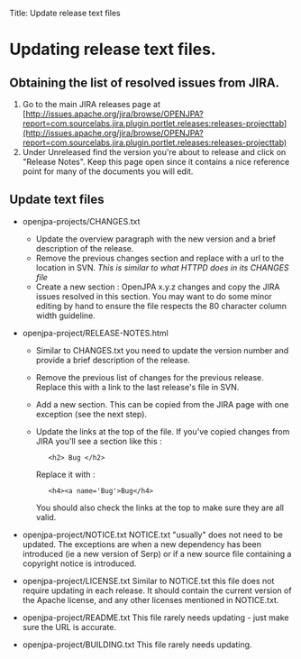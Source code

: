 Title: Update release text files


<a name="Updatereleasetextfiles-Updatingreleasetextfiles."></a>

# Updating release text files.

<a name="Updatereleasetextfiles-ObtainingthelistofresolvedissuesfromJIRA.&nbsp;"></a>

## Obtaining the list of resolved issues from JIRA.&nbsp;

1. Go to the main JIRA releases page at [http://issues.apache.org/jira/browse/OPENJPA?report=com.sourcelabs.jira.plugin.portlet.releases:releases-projecttab](http://issues.apache.org/jira/browse/OPENJPA?report=com.sourcelabs.jira.plugin.portlet.releases:releases-projecttab)
1. Under Unreleased find the version you're about to release and click on
"Release Notes".
Keep this page open since it contains a nice reference point for many of
the documents you will edit.

<a name="Updatereleasetextfiles-Updatetextfiles"></a>

## Update text files

* openjpa-projects/CHANGES.txt
    * Update the overview paragraph with the new version and a brief description of the release.
    * Remove the previous changes section and replace with a url to the location in SVN. _This is similar to what HTTPD does in its CHANGES file_
    * Create a new section : OpenJPA x.y.z changes and copy the JIRA issues resolved in this section. You may want to do some minor editing by hand to ensure the file respects the 80 character column width guideline.
* openjpa-project/RELEASE-NOTES.html
    * Similar to CHANGES.txt you need to update the version number and provide a brief description of the release.
    * Remove the previous list of changes for the previous release. Replace this with a link to the last release's file in SVN.
    * Add a new section. This can be copied from the JIRA page with one exception (see the next step).
    * Update the links at the top of the file. If you've copied changes from JIRA you'll see a section like this :

             <h2> Bug </h2>
             
        Replace it with :

             <h4><a name='Bug'>Bug</h4>

        You should also check the links at the top to make sure they are all valid.

* openjpa-project/NOTICE.txt
NOTICE.txt "usually" does not need to be updated. The exceptions are when a new dependency has been introduced (ie a new version of Serp) or if a new source file containing a copyright notice is introduced.

* openjpa-project/LICENSE.txt
Similar to NOTICE.txt this file does not require updating in each release. It should contain the current version of the Apache license, and any other licenses mentioned in NOTICE.txt.

* openjpa-project/README.txt
This file rarely needs updating - just make sure the URL is accurate.

* openjpa-project/BUILDING.txt
This file rarely needs updating. 
